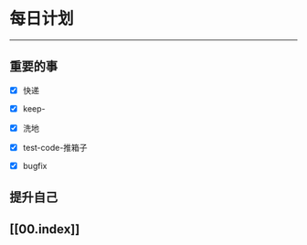 
# 每日计划
---
## 重要的事

- [x]  快递
- [x]  keep-
- [x]  洗地
- [x] test-code-推箱子
- [x] bugfix




## 提升自己

  



## [[00.index]]










